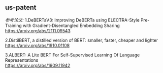 ## us-patent

*参考论文:*
1.DeBERTaV3: Improving DeBERTa using ELECTRA-Style Pre-Training with Gradient-Disentangled Embedding Sharing\
https://arxiv.org/abs/2111.09543

2.DistilBERT, a distilled version of BERT: smaller, faster, cheaper and lighter\
https://arxiv.org/abs/1910.01108

3.ALBERT: A Lite BERT For Self-Supervised Learning Of Language Representations\
https://arxiv.org/abs/1909.11942
